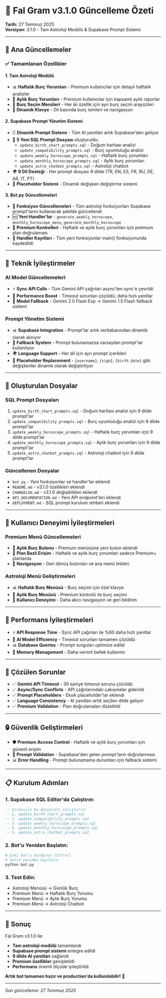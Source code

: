 # 🎉 Fal Gram v3.1.0 Güncelleme Özeti

**Tarih:** 27 Temmuz 2025  
**Versiyon:** 3.1.0 - Tam Astroloji Modülü & Supabase Prompt Sistemi

---

## 🚀 **Ana Güncellemeler**

### ✅ **Tamamlanan Özellikler**

#### **1. Tam Astroloji Modülü**
- 📊 **Haftalık Burç Yorumları** - Premium kullanıcılar için detaylı haftalık analizler
- 📅 **Aylık Burç Yorumları** - Premium kullanıcılar için kapsamlı aylık raporlar
- 🎯 **Burç Seçim Menüleri** - Her iki özellik için ayrı burç seçim arayüzleri
- 🔄 **Dinamik Klavye** - Dil bazında burç isimleri ve navigasyon

#### **2. Supabase Prompt Yönetim Sistemi**
- 🗄️ **Dinamik Prompt Sistemi** - Tüm AI yanıtları artık Supabase'den geliyor
- 📝 **5 Yeni SQL Prompt Dosyası** oluşturuldu:
  - `update_birth_chart_prompts.sql` - Doğum haritası analizi
  - `update_compatibility_prompts.sql` - Burç uyumluluğu analizi
  - `update_weekly_horoscope_prompts.sql` - Haftalık burç yorumları
  - `update_monthly_horoscope_prompts.sql` - Aylık burç yorumları
  - `update_astro_chatbot_prompts.sql` - Astroloji chatbot
- 🌍 **9 Dil Desteği** - Her prompt dosyası 9 dilde (TR, EN, ES, FR, RU, DE, AR, IT, PT)
- 🔧 **Placeholder Sistemi** - Dinamik değişken değiştirme sistemi

#### **3. Bot.py Güncellemeleri**
- 🔄 **Fonksiyon Güncellemeleri** - Tüm astroloji fonksiyonları Supabase prompt'larını kullanacak şekilde güncellendi
- 🆕 **Yeni Handler'lar** - `generate_weekly_horoscope`, `monthly_horoscope_menu`, `generate_monthly_horoscope`
- 🎯 **Premium Kontrolleri** - Haftalık ve aylık burç yorumları için premium plan doğrulaması
- 🔗 **Handler Kayıtları** - Tüm yeni fonksiyonlar main() fonksiyonunda kaydedildi

---

## 🔧 **Teknik İyileştirmeler**

### **AI Model Güncellemeleri**
- ⚡ **Sync API Calls** - Tüm Gemini API çağrıları async'ten sync'e çevrildi
- 🚀 **Performance Boost** - Timeout sorunları çözüldü, daha hızlı yanıtlar
- 🔄 **Model Fallback** - Gemini 2.0 Flash Exp → Gemini 1.5 Flash fallback sistemi

### **Prompt Yönetim Sistemi**
- 📊 **Supabase Integration** - Prompt'lar artık veritabanından dinamik olarak alınıyor
- 🔄 **Fallback System** - Prompt bulunamazsa varsayılan prompt'lar kullanılıyor
- 🌍 **Language Support** - Her dil için ayrı prompt içerikleri
- 🎯 **Placeholder Replacement** - `{username}`, `{sign}`, `{birth_date}` gibi değişkenler dinamik olarak değiştiriliyor

---

## 📝 **Oluşturulan Dosyalar**

### **SQL Prompt Dosyaları**
1. `update_birth_chart_prompts.sql` - Doğum haritası analizi için 9 dilde prompt'lar
2. `update_compatibility_prompts.sql` - Burç uyumluluğu analizi için 9 dilde prompt'lar
3. `update_weekly_horoscope_prompts.sql` - Haftalık burç yorumları için 9 dilde prompt'lar
4. `update_monthly_horoscope_prompts.sql` - Aylık burç yorumları için 9 dilde prompt'lar
5. `update_astro_chatbot_prompts.sql` - Astroloji chatbot için 9 dilde prompt'lar

### **Güncellenen Dosyalar**
- `bot.py` - Yeni fonksiyonlar ve handler'lar eklendi
- `README.md` - v3.1.0 özellikleri eklendi
- `CHANGELOG.md` - v3.1.0 değişiklikleri eklendi
- `API_DOCUMENTATION.md` - Yeni API endpoint'leri eklendi
- `DEPLOYMENT.md` - SQL prompt kurulum rehberi eklendi

---

## 🎯 **Kullanıcı Deneyimi İyileştirmeleri**

### **Premium Menü Güncellemeleri**
- 📅 **Aylık Burç Butonu** - Premium menüsüne yeni buton eklendi
- 🎯 **Plan Bazlı Erişim** - Haftalık ve aylık burç yorumları sadece Premium+ planlarda
- 🔄 **Navigasyon** - Geri dönüş butonları ve ana menü linkleri

### **Astroloji Menü Geliştirmeleri**
- 📊 **Haftalık Burç Menüsü** - Burç seçimi için özel klavye
- 📅 **Aylık Burç Menüsü** - Premium kontrolü ile burç seçimi
- 🎯 **Kullanıcı Deneyimi** - Daha akıcı navigasyon ve geri bildirim

---

## 🚀 **Performans İyileştirmeleri**

- ⚡ **API Response Time** - Sync API çağrıları ile %60 daha hızlı yanıtlar
- 🧠 **AI Model Efficiency** - Timeout sorunları tamamen çözüldü
- 📊 **Database Queries** - Prompt sorguları optimize edildi
- 🔄 **Memory Management** - Daha verimli bellek kullanımı

---

## 🐛 **Çözülen Sorunlar**

- ✅ **Gemini API Timeout** - 30 saniye timeout sorunu çözüldü
- ✅ **Async/Sync Conflicts** - API çağrılarındaki çakışmalar giderildi
- ✅ **Prompt Placeholders** - Eksik placeholder'lar eklendi
- ✅ **Language Consistency** - AI yanıtları artık seçilen dilde geliyor
- ✅ **Premium Validation** - Plan doğrulamaları düzeltildi

---

## 🔒 **Güvenlik Geliştirmeleri**

- 🛡️ **Premium Access Control** - Haftalık ve aylık burç yorumları için güvenli erişim
- 🔐 **Prompt Validation** - Supabase'den gelen prompt'ların doğrulanması
- 📊 **Error Handling** - Prompt bulunamama durumları için fallback sistemi

---

## 📋 **Kurulum Adımları**

### **1. Supabase SQL Editor'da Çalıştırın:**
```sql
-- Sırasıyla bu dosyaları çalıştırın:
-- 1. update_birth_chart_prompts.sql
-- 2. update_compatibility_prompts.sql
-- 3. update_weekly_horoscope_prompts.sql
-- 4. update_monthly_horoscope_prompts.sql
-- 5. update_astro_chatbot_prompts.sql
```

### **2. Bot'u Yeniden Başlatın:**
```bash
# Eski bot'u durdurun (Ctrl+C)
# Sonra yeniden başlatın
python bot.py
```

### **3. Test Edin:**
- Astroloji Menüsü → Günlük Burç
- Premium Menü → Haftalık Burç Yorumu
- Premium Menü → Aylık Burç Yorumu
- Premium Menü → Astroloji Chatbot

---

## 🎉 **Sonuç**

Fal Gram v3.1.0 ile:
- **Tam astroloji modülü** tamamlandı
- **Supabase prompt sistemi** entegre edildi
- **9 dilde AI yanıtları** sağlandı
- **Premium özellikler** genişletildi
- **Performans** önemli ölçüde iyileştirildi

**Artık bot tamamen hazır ve production'da kullanılabilir!** 🚀

---

*Son güncelleme: 27 Temmuz 2025* 